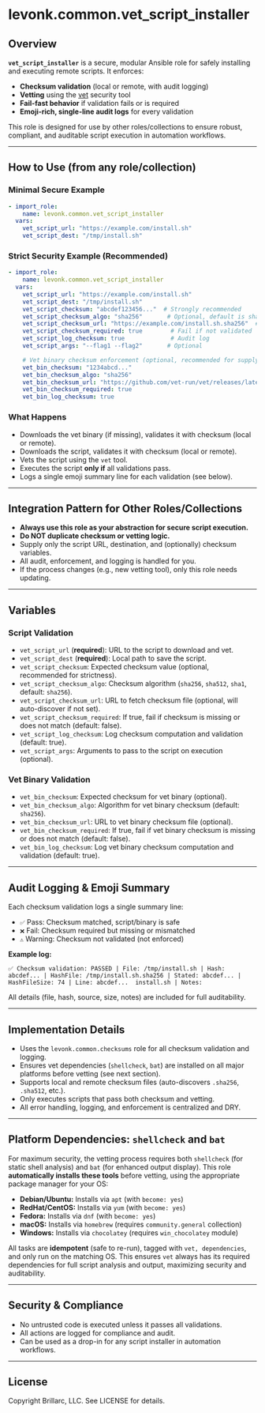 # levonk.common.vet_script_installer

## Overview

**`vet_script_installer`** is a secure, modular Ansible role for safely installing and executing remote scripts. It enforces:
- **Checksum validation** (local or remote, with audit logging)
- **Vetting** using the [vet](https://github.com/vet-run/vet) security tool
- **Fail-fast behavior** if validation fails or is required
- **Emoji-rich, single-line audit logs** for every validation

This role is designed for use by other roles/collections to ensure robust, compliant, and auditable script execution in automation workflows.

---

## How to Use (from any role/collection)

### Minimal Secure Example
```yaml
- import_role:
    name: levonk.common.vet_script_installer
  vars:
    vet_script_url: "https://example.com/install.sh"
    vet_script_dest: "/tmp/install.sh"
```

### Strict Security Example (Recommended)
```yaml
- import_role:
    name: levonk.common.vet_script_installer
  vars:
    vet_script_url: "https://example.com/install.sh"
    vet_script_dest: "/tmp/install.sh"
    vet_script_checksum: "abcdef123456..."  # Strongly recommended
    vet_script_checksum_algo: "sha256"       # Optional, default is sha256
    vet_script_checksum_url: "https://example.com/install.sh.sha256"  # Optional
    vet_script_checksum_required: true        # Fail if not validated
    vet_script_log_checksum: true             # Audit log
    vet_script_args: "--flag1 --flag2"       # Optional

    # Vet binary checksum enforcement (optional, recommended for supply chain security)
    vet_bin_checksum: "1234abcd..."
    vet_bin_checksum_algo: "sha256"
    vet_bin_checksum_url: "https://github.com/vet-run/vet/releases/latest/download/vet-linux-amd64.sha256"
    vet_bin_checksum_required: true
    vet_bin_log_checksum: true
```

### What Happens
- Downloads the vet binary (if missing), validates it with checksum (local or remote).
- Downloads the script, validates it with checksum (local or remote).
- Vets the script using the `vet` tool.
- Executes the script **only if** all validations pass.
- Logs a single emoji summary line for each validation (see below).

---

## Integration Pattern for Other Roles/Collections
- **Always use this role as your abstraction for secure script execution.**
- **Do NOT duplicate checksum or vetting logic.**
- Supply only the script URL, destination, and (optionally) checksum variables.
- All audit, enforcement, and logging is handled for you.
- If the process changes (e.g., new vetting tool), only this role needs updating.

---

## Variables

### Script Validation
- `vet_script_url` (**required**): URL to the script to download and vet.
- `vet_script_dest` (**required**): Local path to save the script.
- `vet_script_checksum`: Expected checksum value (optional, recommended for strictness).
- `vet_script_checksum_algo`: Checksum algorithm (`sha256`, `sha512`, `sha1`, default: `sha256`).
- `vet_script_checksum_url`: URL to fetch checksum file (optional, will auto-discover if not set).
- `vet_script_checksum_required`: If true, fail if checksum is missing or does not match (default: false).
- `vet_script_log_checksum`: Log checksum computation and validation (default: true).
- `vet_script_args`: Arguments to pass to the script on execution (optional).

### Vet Binary Validation
- `vet_bin_checksum`: Expected checksum for vet binary (optional).
- `vet_bin_checksum_algo`: Algorithm for vet binary checksum (default: `sha256`).
- `vet_bin_checksum_url`: URL to vet binary checksum file (optional).
- `vet_bin_checksum_required`: If true, fail if vet binary checksum is missing or does not match (default: false).
- `vet_bin_log_checksum`: Log vet binary checksum computation and validation (default: true).

---

## Audit Logging & Emoji Summary
Each checksum validation logs a single summary line:

- `✅` Pass: Checksum matched, script/binary is safe
- `❌` Fail: Checksum required but missing or mismatched
- `⚠️` Warning: Checksum not validated (not enforced)

**Example log:**
```
✅ Checksum validation: PASSED | File: /tmp/install.sh | Hash: abcdef... | HashFile: /tmp/install.sh.sha256 | Stated: abcdef... | HashFileSize: 74 | Line: abcdef...  install.sh | Notes:
```

All details (file, hash, source, size, notes) are included for full auditability.

---

## Implementation Details
- Uses the `levonk.common.checksums` role for all checksum validation and logging.
- Ensures vet dependencies (`shellcheck`, `bat`) are installed on all major platforms before vetting (see next section).
- Supports local and remote checksum files (auto-discovers `.sha256`, `.sha512`, etc.).
- Only executes scripts that pass both checksum and vetting.
- All error handling, logging, and enforcement is centralized and DRY.

---

## Platform Dependencies: `shellcheck` and `bat`

For maximum security, the vetting process requires both `shellcheck` (for static shell analysis) and `bat` (for enhanced output display). This role **automatically installs these tools** before vetting, using the appropriate package manager for your OS:

- **Debian/Ubuntu:** Installs via `apt` (with `become: yes`)
- **RedHat/CentOS:** Installs via `yum` (with `become: yes`)
- **Fedora:** Installs via `dnf` (with `become: yes`)
- **macOS:** Installs via `homebrew` (requires `community.general` collection)
- **Windows:** Installs via `chocolatey` (requires `win_chocolatey` module)

All tasks are **idempotent** (safe to re-run), tagged with `vet, dependencies`, and only run on the matching OS. This ensures `vet` always has its required dependencies for full script analysis and output, maximizing security and auditability.

---

## Security & Compliance
- No untrusted code is executed unless it passes all validations.
- All actions are logged for compliance and audit.
- Can be used as a drop-in for any script installer in automation workflows.

---

## License
Copyright Brillarc, LLC. See LICENSE for details.
